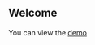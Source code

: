 ## Welcome

You can view the [demo](https://github.com/pbohere/pbohere.github.io/edit/main/index.html)

